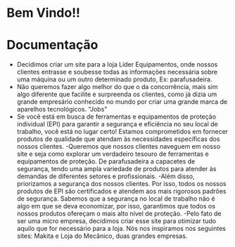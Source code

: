 # Bem Vindo!!
# Documentação
- Decidimos criar um site para a loja Líder Equipamentos, onde nossos clientes entrasse e soubesse todas as informações necessária sobre uma máquina ou um outro determinado produto, Ex: parafusadeira.
- Não queremos fazer algo melhor do que o da concorrência, mais sim algo diferente que facilite e surpreenda os clientes, como já dizia um grande empresário conhecido no mundo por criar uma grande marca de aparelhos tecnológicos. “Jobs”
- Se você está em busca de ferramentas e equipamentos de proteção individual (EPI) para garantir a segurança e eficiência no seu local de trabalho, você está no lugar certo! Estamos comprometidos em fornecer produtos de qualidade que atendam às necessidades específicas dos nossos clientes.
-Queremos que nossos clientes naveguem em nosso site e seja como explorar um verdadeiro tesouro de ferramentas e equipamentos de proteção. De parafusadeira a capacetes de segurança, tendo uma ampla variedade de produtos para atender às demandas de diferentes setores e profissionais.
-Além disso, priorizamos a segurança dos nossos clientes. Por isso, todos os nossos produtos de EPI são certificados e atendem aos mais rigorosos padrões de segurança. Sabemos que a segurança no local de trabalho não é algo em que se deva economizar, por isso, garantimos que todos os nossos produtos ofereçam o mais alto nível de proteção.
-Pelo fato de ser uma micro empresa, decidimos criar esse site para otimizar tudo aquilo que for necessário para a loja.
Nós nos inspiramos nos seguintes sites: Makita e Loja do Mecânico, duas grandes empresas.
 <img src="https://github.com/Amaral117/TCC/assets/133986503/53f9497c-c1ab-494d-9c9a-f5a83c3ace98" alt="">
 <img src="https://github.com/Amaral117/TCC/assets/133986503/e91e7395-2fda-42c3-967b-ba3105d68cd9" alt="">
 <img src="https://github.com/Amaral117/TCC/assets/133986503/449686c0-9d4a-4c44-b49a-2ff9fb869df1" alt="">
 
